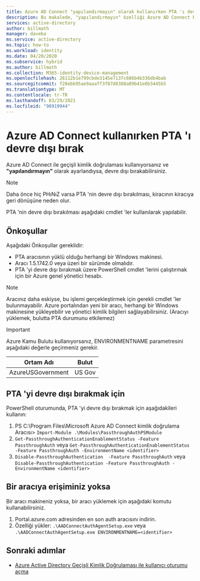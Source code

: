 ```yaml
---
title: Azure AD Connect "yapılandırmayın" olarak kullanırken PTA 'ı devre dışı bırak "| Microsoft Docs
description: Bu makalede, "yapılandırmayın" özelliği Azure AD Connect PTA 'nin nasıl devre dışı bırakılacağı açıklanmaktadır.
services: active-directory
author: billmath
manager: daveba
ms.service: active-directory
ms.topic: how-to
ms.workload: identity
ms.date: 04/20/2020
ms.subservice: hybrid
ms.author: billmath
ms.collection: M365-identity-device-management
ms.openlocfilehash: 26112b1e799cbde3145e7137c686b4b336db4bab
ms.sourcegitcommit: f28ebb95ae9aaaff3f87d8388a09b41e0b3445b5
ms.translationtype: MT
ms.contentlocale: tr-TR
ms.lasthandoff: 03/29/2021
ms.locfileid: "98919944"
---
```

# <a name="disable-pta-when-using-azure-ad-connect"></a>Azure AD Connect kullanırken PTA 'ı devre dışı bırak

Azure AD Connect ile geçişli kimlik doğrulaması kullanıyorsanız ve **"yapılandırmayın"** olarak ayarlandıysa, devre dışı bırakabilirsiniz. 

>[!NOTE]
>Daha önce hiç PHıNıZ varsa PTA 'nin devre dışı bırakılması, kiracının kiracıya geri dönüşüne neden olur.

PTA 'nin devre dışı bırakılması aşağıdaki cmdlet 'ler kullanılarak yapılabilir. 

## <a name="prerequisites"></a>Önkoşullar
Aşağıdaki Önkoşullar gereklidir:
- PTA aracısının yüklü olduğu herhangi bir Windows makinesi. 
- Aracı 1.5.1742.0 veya üzeri bir sürümde olmalıdır. 
- PTA 'yi devre dışı bırakmak üzere PowerShell cmdlet 'lerini çalıştırmak için bir Azure genel yönetici hesabı.

>[!NOTE]
> Aracınız daha eskiyse, bu işlemi gerçekleştirmek için gerekli cmdlet 'ler bulunmayabilir. Azure portalından yeni bir aracı, herhangi bir Windows makinesine yükleyebilir ve yönetici kimlik bilgileri sağlayabilirsiniz. (Aracıyı yüklemek, bulutta PTA durumunu etkilemez)

> [!IMPORTANT]
> Azure Kamu Bulutu kullanıyorsanız, ENVIRONMENTNAME parametresini aşağıdaki değerle geçirmeniz gerekir. 
>
>| Ortam Adı | Bulut |
>| - | - |
>| AzureUSGovernment | US Gov|


## <a name="to-disable-pta"></a>PTA 'yi devre dışı bırakmak için
PowerShell oturumunda, PTA 'yi devre dışı bırakmak için aşağıdakileri kullanın:
1. PS C:\Program Files\Microsoft Azure AD Connect kimlik doğrulama Aracısı> `Import-Module .\Modules\PassthroughAuthPSModule`
2. `Get-PassthroughAuthenticationEnablementStatus -Feature PassthroughAuth` veya `Get-PassthroughAuthenticationEnablementStatus -Feature PassthroughAuth -EnvironmentName <identifier>`
3. `Disable-PassthroughAuthentication  -Feature PassthroughAuth` veya `Disable-PassthroughAuthentication -Feature PassthroughAuth -EnvironmentName <identifier>`

## <a name="if-you-dont-have-access-to-an-agent"></a>Bir aracıya erişiminiz yoksa

Bir aracı makineniz yoksa, bir aracı yüklemek için aşağıdaki komutu kullanabilirsiniz.

1. Portal.azure.com adresinden en son auth aracısını indirin.
2. Özelliği yükler: `.\AADConnectAuthAgentSetup.exe` veya `.\AADConnectAuthAgentSetup.exe ENVIRONMENTNAME=<identifier>`


## <a name="next-steps"></a>Sonraki adımlar

- [Azure Active Directory Geçişli Kimlik Doğrulaması ile kullanıcı oturumu açma](how-to-connect-pta.md)

